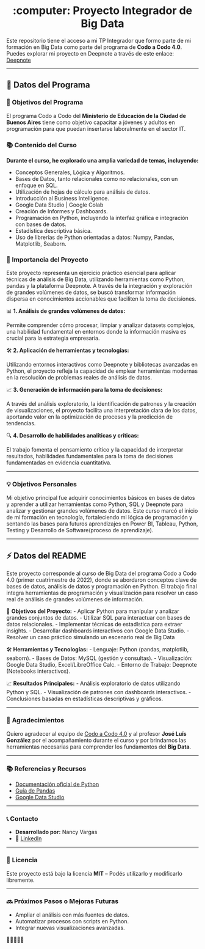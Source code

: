 
<h1 align="center">:computer: Proyecto Integrador de Big Data</h1>

Este repositorio tiene el acceso a mi TP Integrador que formo parte de mi formación en Big Data como parte del programa de **Codo a Codo 4.0**. 
Puedes explorar mi proyecto en Deepnote a través de este enlace: [Deepnote](https://deepnote.com/app/nancy-vargas-c001/6-TP-Final-Integrador-NancyVargas-9d04af23-3997-42ee-ac8f-bdd24141808e?utm_content=9d04af23-3997-42ee-ac8f-bdd24141808e)
  
--- 

## :school: Datos del Programa

### :dart: Objetivos del Programa

El programa Codo a Codo del **Ministerio de Educación de la Ciudad de Buenos Aires** tiene como objetivo capacitar a jóvenes y adultos en programación para que puedan insertarse laboralmente en el sector IT.

### :books: Contenido del Curso

**Durante el curso, he explorado una amplia variedad de temas, incluyendo:**

- Conceptos Generales, Lógica y Algoritmos.
- Bases de Datos, tanto relacionales como no relacionales, con un enfoque en SQL.
- Utilización de hojas de cálculo para análisis de datos.
- Introducción al Business Intelligence.
- Google Data Studio | Google Colab
- Creación de Informes y Dashboards.
- Programación en Python, incluyendo la interfaz gráfica e integración con bases de datos.
- Estadística descriptiva básica.
- Uso de librerías de Python orientadas a datos: Numpy, Pandas, Matplotlib, Seaborn.

### :star2: Importancia del Proyecto

Este proyecto representa un ejercicio práctico esencial para aplicar técnicas de análisis de Big Data, utilizando herramientas como Python, pandas y la plataforma Deepnote. A través de la integración y exploración de grandes volúmenes de datos, se buscó transformar información dispersa en conocimientos accionables que faciliten la toma de decisiones.

📊 **1. Análisis de grandes volúmenes de datos:**

Permite comprender cómo procesar, limpiar y analizar datasets complejos, una habilidad fundamental en entornos donde la información masiva es crucial para la estrategia empresaria.

🛠️ **2. Aplicación de herramientas y tecnologías:**

Utilizando entornos interactivos como Deepnote y bibliotecas avanzadas en Python, el proyecto refleja la capacidad de emplear herramientas modernas en la resolución de problemas reales de análisis de datos.

📈 **3. Generación de información para la toma de decisiones:**

A través del análisis exploratorio, la identificación de patrones y la creación de visualizaciones, el proyecto facilita una interpretación clara de los datos, aportando valor en la optimización de procesos y la predicción de tendencias.

🔍 **4. Desarrollo de habilidades analíticas y críticas:**

 El trabajo fomenta el pensamiento crítico y la capacidad de interpretar resultados, habilidades fundamentales para la toma de decisiones fundamentadas en evidencia cuantitativa.

---

### :bulb: Objetivos Personales

Mi objetivo principal fue adquirir conocimientos básicos en bases de datos y aprender a utilizar herramientas como Python, SQL y Deepnote para analizar y gestionar grandes volúmenes de datos. Este curso marcó el inicio de mi formación en tecnología, fortaleciendo mi lógica de programación y sentando las bases para futuros aprendizajes en  Power BI, Tableau, Python, Testing y Desarrollo de Software(proceso de aprendizaje).

***

## ⚡ Datos del README

Este proyecto corresponde al curso de Big Data del programa Codo a Codo 4.0 (primer cuatrimestre de 2022), donde se abordaron conceptos clave de bases de datos, análisis de datos y programación en Python. El trabajo final integra herramientas de programación y visualización para resolver un caso real de análisis de grandes volúmenes de información.

🎯 **Objetivos del Proyecto:**
      - Aplicar Python para manipular y analizar grandes conjuntos de datos.
      - Utilizar SQL para interactuar con bases de datos relacionales.
      - Implementar técnicas de estadística para extraer insights.
      - Desarrollar dashboards interactivos con Google Data Studio.
      - Resolver un caso práctico simulando un escenario real de Big Data

🛠️ **Herramientas y Tecnologías:**
     - Lenguaje: Python (pandas, matplotlib, seaborn).
     - Bases de Datos: MySQL (gestión y consultas).
     - Visualización: Google Data Studio, Excel/LibreOffice Calc.
     - Entorno de Trabajo: Deepnote (Notebooks interactivos).

📈 **Resultados Principales:**
     - Análisis exploratorio de datos utilizando Python y SQL.
     - Visualización de patrones con dashboards interactivos.
     - Conclusiones basadas en estadísticas descriptivas y gráficos.

--- 

### 💖 **Agradecimientos**  
Quiero agradecer al equipo de [Codo a Codo 4.0](https://buenosaires.gob.ar/educacion/agencia-de-habilidades-para-el-futuro) y al profesor **José Luís González** por el acompañamiento durante el curso y por brindarnos las herramientas necesarias para comprender los fundamentos del **Big Data**.

---

### 📚 **Referencias y Recursos**  
- [Documentación oficial de Python](https://docs.python.org/3/)  
- [Guía de Pandas](https://pandas.pydata.org/docs/)  
- [Google Data Studio](https://datastudio.google.com/)  

---

### 📞 **Contacto**  
- **Desarrollado por:** Nancy Vargas  
- 📧 [LinkedIn](https://www.linkedin.com/in/vargasnancy)  

---

### 📜 **Licencia**  
Este proyecto está bajo la licencia **MIT** – Podés utilizarlo y modificarlo libremente.

---

### 🔜 **Próximos Pasos o Mejoras Futuras**  
- Ampliar el análisis con más fuentes de datos.  
- Automatizar procesos con scripts en Python.  
- Integrar nuevas visualizaciones avanzadas.  

💖💖💖💖💖
